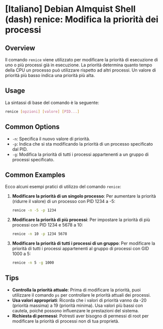 # [Italiano] Debian Almquist Shell (dash) renice: Modifica la priorità dei processi

## Overview
Il comando `renice` viene utilizzato per modificare la priorità di esecuzione di uno o più processi già in esecuzione. La priorità determina quanto tempo della CPU un processo può utilizzare rispetto ad altri processi. Un valore di priorità più basso indica una priorità più alta.

## Usage
La sintassi di base del comando è la seguente:

```bash
renice [opzioni] [valore] [PID...]
```

## Common Options
- `-n`: Specifica il nuovo valore di priorità.
- `-p`: Indica che si sta modificando la priorità di un processo specificato dal PID.
- `-g`: Modifica la priorità di tutti i processi appartenenti a un gruppo di processi specificato.

## Common Examples
Ecco alcuni esempi pratici di utilizzo del comando `renice`:

1. **Modificare la priorità di un singolo processo**:
   Per aumentare la priorità (ridurre il valore) di un processo con PID 1234 a -5:
   ```bash
   renice -n -5 -p 1234
   ```

2. **Modificare la priorità di più processi**:
   Per impostare la priorità di più processi con PID 1234 e 5678 a 10:
   ```bash
   renice -n 10 -p 1234 5678
   ```

3. **Modificare la priorità di tutti i processi di un gruppo**:
   Per modificare la priorità di tutti i processi appartenenti al gruppo di processi con GID 1000 a 5:
   ```bash
   renice -n 5 -g 1000
   ```

## Tips
- **Controlla la priorità attuale**: Prima di modificare la priorità, puoi utilizzare il comando `ps` per controllare le priorità attuali dei processi.
- **Usa valori appropriati**: Ricorda che i valori di priorità vanno da -20 (priorità massima) a 19 (priorità minima). Usa valori più bassi con cautela, poiché possono influenzare le prestazioni del sistema.
- **Richiesta di permessi**: Potresti aver bisogno di permessi di root per modificare la priorità di processi non di tua proprietà.